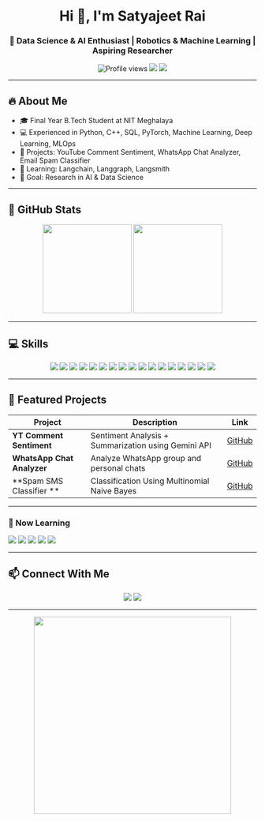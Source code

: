 <!--
    GitHub Profile README for Satyajeet Rai
    Features: Stats, Skills, Projects, Contact, Colorful Badges, Aesthetic Layout
-->

<h1 align="center">Hi 👋, I'm Satyajeet Rai</h1>
<h3 align="center">🚀 Data Science & AI Enthusiast | Robotics & Machine Learning | Aspiring Researcher</h3>

<p align="center">
  <img src="https://komarev.com/ghpvc/?username=satyajeetrai007&color=brightgreen" alt="Profile views" />
  <img src="https://img.shields.io/badge/Status-Open%20for%20Collaboration-brightgreen" />
  <img src="https://img.shields.io/badge/🌎-Portfolio-blue" />
</p>

---

## 🔥 About Me
- 🎓 Final Year B.Tech Student at NIT Meghalaya  
- 💻 Experienced in Python, C++, SQL, PyTorch, Machine Learning, Deep Learning, MLOps  
- 🤖 Projects: YouTube Comment Sentiment, WhatsApp Chat Analyzer, Email Spam Classifier  
- 🌱 Learning: Langchain, Langgraph, Langsmith  
- 🎯 Goal: Research in AI & Data Science  

---

## 🌈 GitHub Stats
<p align="center">
  <img height="180em" src="https://github-readme-stats.vercel.app/api?username=satyajeetrai007&show_icons=true&theme=radical&count_private=true" />
  <img height="180em" src="https://github-readme-stats.vercel.app/api/top-langs/?username=satyajeetrai007&layout=compact&theme=radical&exclude_repo=robot-project" />
</p>


---

## 💻 Skills
<p align="center">

<!-- Programming Languages -->
<img src="https://img.shields.io/badge/Python-3.11-blue?style=for-the-badge&logo=python&logoColor=white" />
<img src="https://img.shields.io/badge/C++-11-yellow?style=for-the-badge&logo=c%2B%2B&logoColor=white" />
<img src="https://img.shields.io/badge/SQL-lightgrey?style=for-the-badge&logo=mysql&logoColor=white" />

<!-- Core CS & Math -->
<img src="https://img.shields.io/badge/DSA-red?style=for-the-badge" />
<img src="https://img.shields.io/badge/OOP-orange?style=for-the-badge" />
<img src="https://img.shields.io/badge/Statistics-blueviolet?style=for-the-badge" />
<img src="https://img.shields.io/badge/Linear_Algebra-green?style=for-the-badge" />
<img src="https://img.shields.io/badge/Probability-yellow?style=for-the-badge" />
<img src="https://img.shields.io/badge/Calculus-pink?style=for-the-badge" />

<!-- AI / ML Frameworks -->
<img src="https://img.shields.io/badge/PyTorch-orange?style=for-the-badge&logo=pytorch&logoColor=white" />
<img src="https://img.shields.io/badge/OpenCV-4.8-blue?style=for-the-badge&logo=opencv&logoColor=white" />
<img src="https://img.shields.io/badge/Deep_Learning-red?style=for-the-badge" />
<img src="https://img.shields.io/badge/Machine_Learning-green?style=for-the-badge" />
<img src="https://img.shields.io/badge/MLOps-purple?style=for-the-badge" />

<!-- Tools -->
<img src="https://img.shields.io/badge/Git-F05032?style=for-the-badge&logo=git&logoColor=white" />
<img src="https://img.shields.io/badge/VSCode-0078d7?style=for-the-badge&logo=visual-studio-code&logoColor=white" />
<img src="https://img.shields.io/badge/Flask-red?style=for-the-badge" />

</p>

---

## 🌟 Featured Projects
| Project | Description | Link |
|---------|-------------|------|
| **YT Comment Sentiment** | Sentiment Analysis + Summarization using Gemini API| [GitHub](https://github.com/satyajeetrai007/Youtube-Comment-Sentiment-Analysis) |
| **WhatsApp Chat Analyzer** | Analyze WhatsApp group and personal chats | [GitHub](https://github.com/satyajeetrai007/Whatsapp-chat-analyzer-MultiFormat) |
| **Spam SMS Classifier ** |Classification Using Multinomial Naive Bayes | [GitHub](https://github.com/satyajeetrai007/SMS-Spam-Classifier) |

---

### 🌱 Now Learning
<img src="https://img.shields.io/badge/Langchain-%23FF6F61?style=for-the-badge&logo=python&logoColor=white" />
<img src="https://img.shields.io/badge/Langgraph-%2300CFFF?style=for-the-badge&logo=python&logoColor=white" />
<img src="https://img.shields.io/badge/Langsmith-%23FFCB05?style=for-the-badge&logo=python&logoColor=white" />
<img src="https://img.shields.io/badge/Advanced_ML-%23C70039?style=for-the-badge&logo=tensorflow&logoColor=white" />
<img src="https://img.shields.io/badge/IoT_Robotics-%2300A86B?style=for-the-badge&logo=arduino&logoColor=white" />

---

## 📫 Connect With Me
<p align="center">
  <a href="https://www.linkedin.com/in/satyajeet-rai-336617257/"><img src="https://img.shields.io/badge/LinkedIn-0077B5?style=for-the-badge&logo=linkedin&logoColor=white"/></a>
  <a href="mailto:satyajeet0@gmail.com"><img src="https://img.shields.io/badge/Email-D14836?style=for-the-badge&logo=gmail&logoColor=white"/></a>
</p>

---

<p align="center">
  <img src="https://media.giphy.com/media/3o7abB06u9bNzA8lu8/giphy.gif" width="400"/>
</p>
